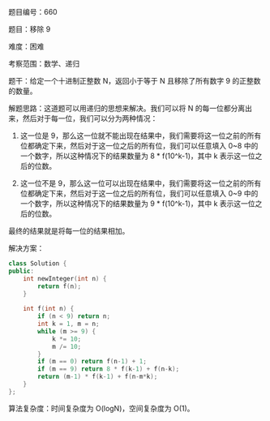 题目编号：660

题目：移除 9

难度：困难

考察范围：数学、递归

题干：给定一个十进制正整数 N，返回小于等于 N 且移除了所有数字 9 的正整数的数量。

解题思路：这道题可以用递归的思想来解决。我们可以将 N 的每一位都分离出来，然后对于每一位，我们可以分为两种情况：

1. 这一位是 9，那么这一位就不能出现在结果中，我们需要将这一位之前的所有位都确定下来，然后对于这一位之后的所有位，我们可以任意填入 0~8 中的一个数字，所以这种情况下的结果数量为 8 * f(10^k-1)，其中 k 表示这一位之后的位数。

2. 这一位不是 9，那么这一位可以出现在结果中，我们需要将这一位之前的所有位都确定下来，然后对于这一位之后的所有位，我们可以任意填入 0~9 中的一个数字，所以这种情况下的结果数量为 9 * f(10^k-1)，其中 k 表示这一位之后的位数。

最终的结果就是将每一位的结果相加。

解决方案：

```cpp
class Solution {
public:
    int newInteger(int n) {
        return f(n);
    }
    
    int f(int n) {
        if (n < 9) return n;
        int k = 1, m = n;
        while (m >= 9) {
            k *= 10;
            m /= 10;
        }
        if (m == 0) return f(n-1) + 1;
        if (m == 9) return 8 * f(k-1) + f(n-k);
        return (m-1) * f(k-1) + f(n-m*k);
    }
};
```

算法复杂度：时间复杂度为 O(logN)，空间复杂度为 O(1)。